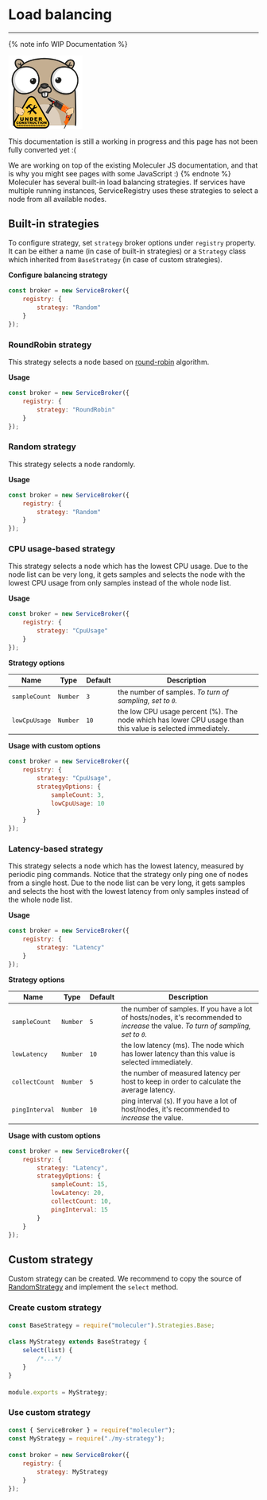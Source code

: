 # Load balancing

---

{% note info WIP Documentation %}

<img src="assets/under_construction.png" width=150/>

This documentation is still a working in progress and this page has not been fully converted yet :(

We are working on top of the existing Moleculer JS documentation, and that is why you might see pages with some JavaScript :)
{% endnote %}
Moleculer has several built-in load balancing strategies. If services have multiple running instances, ServiceRegistry uses these strategies to select a node from all available nodes.

## Built-in strategies

To configure strategy, set `strategy` broker options under `registry` property. It can be either a name (in case of built-in strategies) or a `Strategy` class which inherited from `BaseStrategy` (in case of custom strategies).

**Configure balancing strategy**

```js
const broker = new ServiceBroker({
    registry: {
        strategy: "Random"
    }
});
```

### RoundRobin strategy

This strategy selects a node based on [round-robin](https://en.wikipedia.org/wiki/Round-robin_DNS) algorithm.

**Usage**

```js
const broker = new ServiceBroker({
    registry: {
        strategy: "RoundRobin"
    }
});
```

### Random strategy

This strategy selects a node randomly.

**Usage**

```js
const broker = new ServiceBroker({
    registry: {
        strategy: "Random"
    }
});
```

### CPU usage-based strategy

This strategy selects a node which has the lowest CPU usage. Due to the node list can be very long, it gets samples and selects the node with the lowest CPU usage from only samples instead of the whole node list.

**Usage**

```js
const broker = new ServiceBroker({
    registry: {
        strategy: "CpuUsage"
    }
});
```

**Strategy options**

| Name          | Type     | Default | Description                                                                                                |
| ------------- | -------- | ------- | ---------------------------------------------------------------------------------------------------------- |
| `sampleCount` | `Number` | `3`     | the number of samples. _To turn of sampling, set to `0`._                                                  |
| `lowCpuUsage` | `Number` | `10`    | the low CPU usage percent (%). The node which has lower CPU usage than this value is selected immediately. |

**Usage with custom options**

```js
const broker = new ServiceBroker({
    registry: {
        strategy: "CpuUsage",
        strategyOptions: {
            sampleCount: 3,
            lowCpuUsage: 10
        }
    }
});
```

### Latency-based strategy

This strategy selects a node which has the lowest latency, measured by periodic ping commands. Notice that the strategy only ping one of nodes from a single host. Due to the node list can be very long, it gets samples and selects the host with the lowest latency from only samples instead of the whole node list.

**Usage**

```js
const broker = new ServiceBroker({
    registry: {
        strategy: "Latency"
    }
});
```

**Strategy options**

| Name           | Type     | Default | Description                                                                                                                           |
| -------------- | -------- | ------- | ------------------------------------------------------------------------------------------------------------------------------------- |
| `sampleCount`  | `Number` | `5`     | the number of samples. If you have a lot of hosts/nodes, it's recommended to _increase_ the value. _To turn of sampling, set to `0`._ |
| `lowLatency`   | `Number` | `10`    | the low latency (ms). The node which has lower latency than this value is selected immediately.                                       |
| `collectCount` | `Number` | `5`     | the number of measured latency per host to keep in order to calculate the average latency.                                            |
| `pingInterval` | `Number` | `10`    | ping interval (s). If you have a lot of host/nodes, it's recommended to _increase_ the value.                                         |

**Usage with custom options**

```js
const broker = new ServiceBroker({
    registry: {
        strategy: "Latency",
        strategyOptions: {
            sampleCount: 15,
            lowLatency: 20,
            collectCount: 10,
            pingInterval: 15
        }
    }
});
```

## Custom strategy

Custom strategy can be created. We recommend to copy the source of [RandomStrategy](https://github.com/moleculer-go/moleculer/blob/master/src/strategies/random.js) and implement the `select` method.

### Create custom strategy

```js
const BaseStrategy = require("moleculer").Strategies.Base;

class MyStrategy extends BaseStrategy {
    select(list) {
        /*...*/
    }
}

module.exports = MyStrategy;
```

### Use custom strategy

```js
const { ServiceBroker } = require("moleculer");
const MyStrategy = require("./my-strategy");

const broker = new ServiceBroker({
    registry: {
        strategy: MyStrategy
    }
});
```
